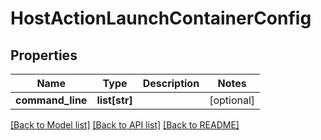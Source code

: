 # HostActionLaunchContainerConfig

## Properties
Name | Type | Description | Notes
------------ | ------------- | ------------- | -------------
**command_line** | **list[str]** |  | [optional] 

[[Back to Model list]](../README.md#documentation-for-models) [[Back to API list]](../README.md#documentation-for-api-endpoints) [[Back to README]](../README.md)


